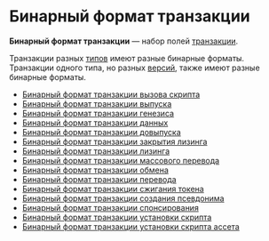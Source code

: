 # Бинарный формат транзакции

**Бинарный формат транзакции** — набор полей [транзакции](/ru/blockchain/transaction.md).

Транзакции разных [типов](/ru/blockchain/transaction-type.md) имеют разные бинарные форматы. Транзакции одного типа, но разных [версий](/ru/blockchain/transaction/transaction-version.md), также имеют разные бинарные форматы.

* [Бинарный формат транзакции вызова скрипта](/ru/blockchain/binary-format/transaction-binary-format/invoke-script-transaction-binary-format.md)
* [Бинарный формат транзакции выпуска](/ru/blockchain/binary-format/transaction-binary-format/issue-transaction-binary-format.md)
* [Бинарный формат транзакции генезиса](/ru/blockchain/binary-format/transaction-binary-format/genesis-transaction-binary-format.md)
* [Бинарный формат транзакции данных](/ru/blockchain/binary-format/transaction-binary-format/data-transaction-binary-format.md)
* [Бинарный формат транзакции довыпуска](/ru/blockchain/binary-format/transaction-binary-format/reissue-transaction-binary-format.md)
* [Бинарный формат транзакции закрытия лизинга](/ru/blockchain/binary-format/transaction-binary-format/lease-cancel-transaction-binary-format.md)
* [Бинарный формат транзакции лизинга](/ru/blockchain/binary-format/transaction-binary-format/lease-transaction-binary-format.md)
* [Бинарный формат транзакции массового перевода](/ru/blockchain/binary-format/transaction-binary-format/mass-transfer-transaction-binary-format.md)
* [Бинарный формат транзакции обмена](/ru/blockchain/binary-format/transaction-binary-format/exchange-transaction-binary-format.md)
* [Бинарный формат транзакции перевода](/ru/blockchain/binary-format/transaction-binary-format/transfer-transaction-binary-format.md)
* [Бинарный формат транзакции сжигания токена](/ru/blockchain/binary-format/transaction-binary-format/burn-transaction-binary-format.md)
* [Бинарный формат транзакции создания псевдонима](/ru/blockchain/binary-format/transaction-binary-format/alias-transaction-binary-format.md)
* [Бинарный формат транзакции спонсирования](/ru/blockchain/binary-format/transaction-binary-format/sponsor-fee-transaction-binary-format.md)
* [Бинарный формат транзакции установки скрипта](/ru/blockchain/binary-format/transaction-binary-format/set-script-transaction-binary-format.md)
* [Бинарный формат транзакции установки скрипта ассета](/ru/blockchain/binary-format/transaction-binary-format/set-asset-script-transaction-binary-format.md)
